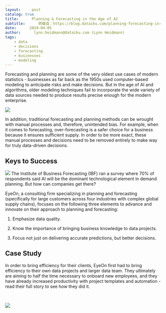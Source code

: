 ```yaml
---
layout:     post
catalog: true
title:      Planning & Forecasting in the Age of AI
subtitle:      转载自：https://blog.dataiku.com/planning-forecasting-in-the-age-of-ai
date:      2019-04-05
author:      lynn.heidmann@dataiku.com (Lynn Heidmann)
tags:
    - data
    - decisions
    - forecasting
    - businesses
    - modeling
---
```


Forecasting and planning are some of the very oldest use cases of modern statistics - businesses as far back as the 1950s used computer-based modeling to anticipate risks and make decisions. But in the age of AI and algorithms, older modeling techniques fail to incorporate the wide variety of data sources needed to produce results precise enough for the modern enterprise.

![](https://blog.dataiku.com/hs-fs/hubfs/earth-space.jpg?width=4256&name=earth-space.jpg)


In addition, traditional forecasting and planning methods can be wrought with manual processes and, therefore, unintended bias. For example, when it comes to forecasting, over-forecasting is a safer choice for a business because it ensures sufficient supply. In order to be more exact, these manual processes and decisions need to be removed entirely to make way for truly data-driven decisions.

## Keys to Success

![](https://blog.dataiku.com/hs-fs/hubfs/eyeon_logo_FC.png?width=164&name=eyeon_logo_FC.png)
The Institute of Business Forecasting (IBF) ran a survey where 70% of respondents said AI will be the dominant technological element in demand planning. But how can companies get there?

EyeOn, a consulting firm specializing in planning and forecasting (specifically for large customers across four industries with complex global supply chains), focuses on the following three elements to advance and innovate on their approach to planning and forecasting:

1. Emphasize data quality.

1. Know the importance of bringing business knowledge to data projects.

1. Focus not just on delivering accurate predictions, but better decisions.


## Case Study

In order to bring efficiency for their clients, EyeOn first had to bring efficiency to their own data projects and larger data team. They ultimately are aiming to half the time necessary to onboard new employees, and they have already increased productivity with project templates and automation - read their full story to see how they did it.

 

![](https://blog.dataiku.com/hs/cta/cta/default/2123903/643860b5-cd1c-41d7-afa3-5b364fd8c640.png)

